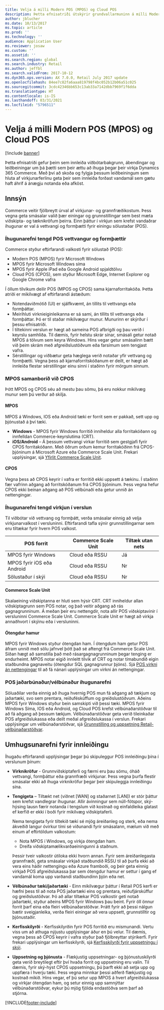 ```yaml
---
title: Velja á milli Modern POS (MPOS) og Cloud POS
description: Þetta efnisatriði útskýrir grundvallarmuninn á milli Modern POS og Cloud POS. Það lýsir einnig ýmsum þáttum sem smásalar sem innleiða Dynamics 365 Commerce ættu að íhuga til að fá hjálp við að velja besta kostinn út frá kröfur þeirra.
author: jblucher
ms.date: 10/13/2017
ms.topic: article
ms.prod: ''
ms.technology: ''
audience: Application User
ms.reviewer: josaw
ms.custom: ''
ms.assetid: ''
ms.search.region: global
ms.search.industry: Retail
ms.author: jeffbl
ms.search.validFrom: 2017-10-12
ms.dyn365.ops.version: AX 7.0.0, Retail July 2017 update
ms.openlocfilehash: 84ee7c82fa6aaa819798f4bc052b12b06a51c025
ms.sourcegitcommit: 3cdc42346bb653c13ab33a7142dbb7969f1f6dda
ms.translationtype: HT
ms.contentlocale: is-IS
ms.lasthandoff: 03/31/2021
ms.locfileid: "5796511"
---
```

# <a name="choose-between-modern-pos-mpos-and-cloud-pos"></a>Velja á milli Modern POS (MPOS) og Cloud POS

[!include [banner](includes/banner.md)]

Þetta efnisatriði gefur þeim sem innleiða viðbótarbakgrunn, ábendingar og leiðbeiningar um þá þætti sem þeir ættu að íhuga þegar þeir virkja Dynamics 365 Commerce. Með því að skoða og fylgja þessum leiðbeiningum sem hluta af virkjunarferlinu geta þeir sem innleiða forðast vandamál sem gætu haft áhrif á ánægju notanda eða afköst.

## <a name="insights"></a>Innsýn

Commerce veitir fjölbreytt úrval af virkjunar- og grannfræðikostum. Þess vegna geta smásalar valið þær einingar og grunnstillingar sem best mæta viðskipta- og tæknikröfum þeirra. Einn þáttur í virkjun sem krefst vandaðrar íhugunar er val á vettvangi og formþætti fyrir einingu sölustaðar (POS).

### <a name="pos-platform-and-form-factor-considerations"></a>Íhugunarefni tengd POS vettvangur og formþættir

Commerce styður eftirfarandi valkosti fyrir sölustað (POS):

- Modern POS (MPOS) fyrir Microsoft Windows
- MPOS fyrir Microsoft Windows síma
- MPOS fyrir Apple iPad eða Google Android spjaldtölvu
- Cloud POS (CPOS), sem styður Microsoft Edge, Internet Explorer og Google Chrome vafra

Í öllum tilvikum deilir POS (MPOS og CPOS) sama kjarnaforritakóða. Þetta atriði er mikilvægt af eftirfarandi ástæðum:

- Notendaviðmótið (UI) er sjálfkvæmt, án tillits til vettvangs eða formþáttar.
- Meirihluti virknieiginleikanna er sá sami, án tillits til vettvangs eða formþáttar. Þó er til staðar mikilvægur munur. Munurinn er skýrður í þessu efnisatriði.
- Í tiltekinni verslun er hægt að sameina POS afbrigði og þau verið í keyrslu samhliða. Til dæmis, fyrir helstu skrár sínar, smásali getur notað MPOS á tölvum sem keyra Windows. Hins vegar getur smásalinn bætt við þeim skrám með afgreiðslustöðvum eða farsímum sem tengjast vafra.
- Sérstillingar og viðbætur geta hæglega verið notaðar yfir vettvang og formþætti. Vegna þess að kjarnaforritskóðanum er deilt, er hægt að innleiða flestar sérstillingar einu sinni í staðinn fyrir mörgum sinnum.

### <a name="mpos-vs-cpos"></a>MPOS samanborið við CPOS

Þótt MPOS og CPOS séu að mestu þau sömu, þá eru nokkur mikilvæg munur sem þú verður að skilja.

#### <a name="mpos"></a>MPOS

MPOS á Windows, IOS eða Android tæki er forrit sem er pakkað, sett upp og þjónustað á því tæki.

- **Windows** - MPOS fyrir Windows forritið inniheldur alla forritakóðann og innfelldan Commerce-keyrslutíma (CRT). 
- **iOS/Android** – Á þessum vettvangi virkar forritið sem gestgjafi fyrir CPOS forritakóðann. Með öðrum orðum kemur forritakóðinn frá CPOS-þjóninum á Microsoft Azure eða Commerce Scale Unit. Frekari upplýsingar, sjá [Yfirlit Commerce Scale Unit](https://docs.microsoft.com/dynamics365/unified-operations/retail/dev-itpro/retail-store-system-begin).

#### <a name="cpos"></a>CPOS

Vegna þess að CPOS keyrir í vafra er forritið ekki uppsett á tækinu. Í staðinn fær vafrinn aðgang að forritskóðanum frá CPOS þjóninum. Þess vegna hefur CPOS ekki beinan aðgang að POS vélbúnaði eða getur unnið án nettengingar.

### <a name="store-deployment-considerations"></a>Íhugunarefni tengd virkjun í verslun

Til viðbótar við vettvang og formþátt, verða smásalar einnig að velja virkjunarvalkost í versluninni. Eftirfarandi tafla sýnir grunnstillingarnar sem eru tiltækar fyrir hvern POS valkost.

| POS forrit         | Commerce Scale Unit | Tiltæk utan nets |
|-------------------------|---------------|-------------------|
| MPOS fyrir Windows        | Cloud eða RSSU | Já               |
| MPOS fyrir iOS eða Android | Cloud eða RSSU | Nr                |
| Sölustaður í skýi               | Cloud eða RSSU | Nr                |

#### <a name="commerce-scale-unit"></a>Commerce Scale Unit

Skalaeining viðskiptanna er hluti sem hýsir CRT. CRT inniheldur allan viðskiptagrunn sem POS notar, og það veitir aðgang að rás gagnagrunninum. Á meðan þeir eru nettengdir, nota allir POS viðskiptavinir í versluninni Commerce Scale Unit. Commerce Scale Unit er hægt að virkja annaðhvort í skýinu eða í versluninni.

#### <a name="offline-mode"></a>Ótengdur hamur

MPOS fyrir Windows styður ótengdan ham. Í ótengdum ham getur POS áfram unnið með sölu jafnvel þótt það sé aftengt frá Commerce Scale Unit. Síðan hægt að samstilla það með rásargagnagrunninum þegar tenging er endurheimt. MPOS notar eigið innleitt tilvik af CRT og notar tímabundið eigin staðbundna gagnaveitu (ótengdur SQL gagnagrunnur þjóns). Sjá [POS virkni án nettengingar](https://docs.microsoft.com/dynamics365/unified-operations/retail/pos-offline-functionality) til að fá nánari upplýsingar um virkni án nettengingar.

### <a name="pos-peripheralhardware-considerations"></a>POS jaðarbúnaður/vélbúnaður íhugunarefni

Söluaðilar verða einnig að íhuga hvernig POS mun fá aðgang að tækjum og jaðartæki, svo sem prentara, reiðuféskúffum og greiðslustöðvum. Aðeins MPOS fyrir Windows styður bein samskipti við þessi tæki. MPOS fyrir Windows Síma, IOS eða Android, og Cloud POS krefst vélbúnaðarstöðvar til að fá aðgang að þessum tækjum. Vélbúnaðarstöðvar geta verið tileinkaðar POS afgreiðslukassa eða deilt meðal afgreiðslukassa í verslun. Frekari upplýsingar um vélbúnaðarstöðvar, sjá [Grunnstilling og uppsetning Retail-vélbúnaðarstöðvar](https://docs.microsoft.com/dynamics365/unified-operations/retail/retail-hardware-station-configuration-installation).

## <a name="implementation-considerations"></a>Umhugsunarefni fyrir innleiðingu

Íhugaðu eftirfarandi upplýsingar þegar þú skipuleggur POS innleiðingu þína í verslunum þínum:

- **Virknikröfur** - Grunnviðskiptaferli og færni eru þau sömu, óháð vettvangi, formþáttur eða grannfræði virkjunar. Þess vegna þurfa flestir smásalar ekki að íhuga virknikröfur þegar þeir skipuleggja innleiðingu sína.
- **Tengigeta** – Tiltækt net (víðnet \[WAN\] og staðarnet \[LAN\]) er stór þáttur sem krefst vandlegrar íhugunar. Allir ávinningur sem núll-fótspor, ský-hýsing lausn færir notanda í tengslum við kostnað og einfaldleika glatast ef kerfið er ekki í boði fyrir mikilvæg viðskiptaferli.

    Nema tengigeta fyrir tiltekið tæki sé mjög áreiðanleg og sterk, eða nema ákveðið langur óvirkur tími sé viðunandi fyrir smásalann, mælum við með einum af eftirtöldum valkostum:

    - Nota MPOS í Windows, og virkja ótengdan ham.
    - Dreifa viðskiptamælikvarðaeiningunni á staðnum.

    Þessir tveir valkostir útiloka ekki hvorn annan. Fyrir sem áreiðanlegasta grannfræði, geta smásalar virkjað staðbundið RSSU til að þurfa ekki að vera eins háðir nettengingu eða Azure framboði, og þeir geta einnig virkjað POS afgreiðslukassa þar sem ótengdur hamur er settur í gang ef vandamál koma upp varðandi staðbundinn þjón eða net.

- **Vélbúnaður tæki/jaðartæki** - Einn mikilvægur þáttur í Retail POS kerfi er hæfni þess til að nota POS jaðartæki eins og prentara, reiðufjárskúffur og greiðslustöðvar. Þó að allar tiltækar POS valkostir geti notað jaðartæki, styður aðeins MPOS fyrir Windows þau beint. Fyrir öll önnur forrit þarf eina eða fleiri vélbúnaðarstöðvar. Þrátt fyrir að þessi nálgun bætir sveigjanleika, verða fleiri einingar að vera uppsett, grunnstilltir og þjónustaðir.
- **Kerfisskilyrði** - Kerfisskilyrðin fyrir POS forritið eru mismunandi. Vertu viss um að athuga nýjustu upplýsingar áður en þú velur. Til dæmis, vegna þess að CPOS keyrir í vafra styður það fjölbreyttar stýrikerfi. Fyrir frekari upplýsingar um kerfisskilyrði, sjá [Kerfisskilyrði fyrir uppsetningu í skýi](https://docs.microsoft.com/dynamics365/unified-operations/fin-and-ops/get-started/system-requirements).
- **Uppsetning og þjónusta** - Flækjustig uppsetningar- og þjónustuskilyrði geta verið breytilegt eftir því hvaða forrit og uppsetning eru valin. Til dæmis, fyrir ský-hýst CPOS uppsetningu, þú þarft ekki að setja upp og uppfæra í hverju tæki. Þess vegna minnkar þessi aðferð flækjustig og kostnað mikið. Hins vegar, ef þú setur upp MPOS á hvert afgreiðslukassa og virkjar ótengdan ham, og setur einnig upp samnýttar vélbúnaðarstöðvar, eykur þú mjög fjölda endastöðva sem þarf að stjórna.


[!INCLUDE[footer-include](../includes/footer-banner.md)]